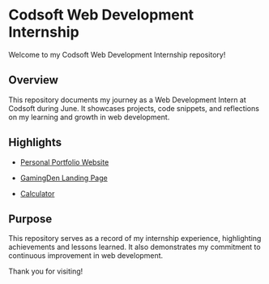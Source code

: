 # Codsoft Web Development Internship

Welcome to my Codsoft Web Development Internship repository!

## Overview

This repository documents my journey as a Web Development Intern at Codsoft during June. It showcases projects, code snippets, and reflections on my learning and growth in web development.

## Highlights

- [Personal Portfolio Website](https://shub5980.github.io/codsoft-june/personal-portfolio/)
  
- [GamingDen Landing Page](https://shub5980.github.io/codsoft-june/gaming-landing-page/)

- [Calculator](https://shub5980.github.io/codsoft-june/calculator/)

## Purpose

This repository serves as a record of my internship experience, highlighting achievements and lessons learned. It also demonstrates my commitment to continuous improvement in web development.

Thank you for visiting!

